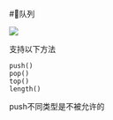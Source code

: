 #🎉队列

![](https://img.shields.io/badge/testes-77.8%25-green)

支持以下方法
```
push()
pop()
top()
length()
```
push不同类型是不被允许的